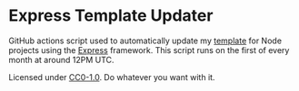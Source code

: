 # Express Template Updater

GitHub actions script used to automatically update my [template](https://github.com/tjohnston-softdev/njs-express-template) for Node projects using the [Express](https://expressjs.com/) framework. This script runs on the first of every month at around 12PM UTC.

Licensed under [CC0-1.0](https://creativecommons.org/publicdomain/zero/1.0/). Do whatever you want with it.









